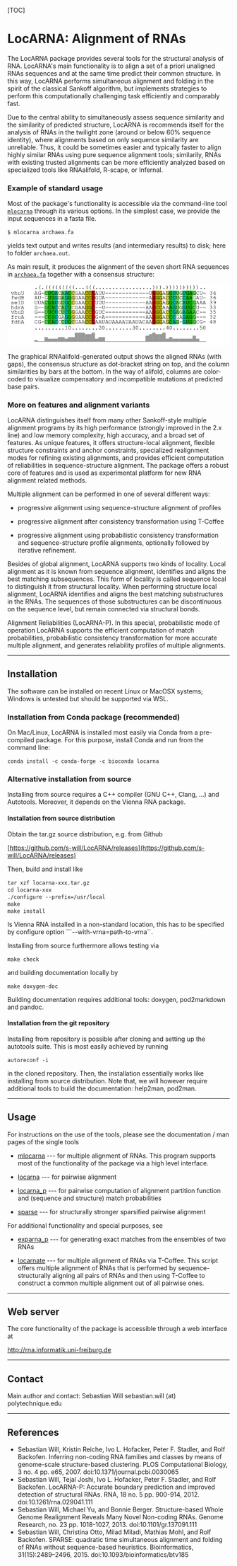 [TOC]

LocARNA: Alignment of RNAs
==========================

The LocARNA package provides several tools for the structural analysis of
RNA. LocARNA's main functionality is to align a set of a priori unaligned
RNAs sequences and at the same time predict their common structure. In
this way, LocARNA performs simultaneous alignment and folding in the spirit
of the classical Sankoff algorithm, but implements strategies to perform
this computationally challenging task efficiently and comparably fast.

Due to the central ability to simultaneously assess sequence similarity and
the similarity of predicted structure, LocARNA is recommends itself for the
analysis of RNAs in the twilight zone (around or below 60% sequence
identity), where alignments based on only sequence similarity are
unreliable. Thus, it could be sometimes easier and typically faster to align highly
similar RNAs using pure sequence alignment tools; similarily, RNAs with existing trusted
alignments can be more efficiently analyzed based on specialized tools like
RNAalifold, R-scape, or Infernal.


### Example of standard usage

Most of the package's functionality is accessible via the command-line tool [`mlocarna`](https://s-will.github.io/LocARNA/md_src_Utils_mlocarna.html)
through its various options. In the simplest case, we provide the input
sequences in a fasta file.

```
$ mlocarna archaea.fa
```

yields text output and writes results (and intermediary results) to disk; here to folder ```archaea.out```.

As main result, it produces the alignment of the seven short RNA sequences in [`archaea.fa`](https://raw.githubusercontent.com/s-will/LocARNA/master/Data/Examples/archaea.fa) together with a consensus structure:

![](https://raw.githubusercontent.com/s-will/LocARNA/master/Data/Examples/archaea-aln.png)

The graphical RNAalifold-generated output shows the aligned RNAs (with
gaps), the consensus structure as dot-bracket string on top, and the column
similarities by bars at the bottom. In the way of alifold, columns are
color-coded to visualize compensatory and incompatible mutations at
predicted base pairs.


### More on features and alignment variants

LocARNA distinguishes itself from many other Sankoff-style multiple
alignment programs by its high performance (strongly improved in the 2.x
line) and low memory complexity, high accuracy, and a broad set of features.
As unique features, it offers structure-local alignment,
flexible structure constraints and anchor constraints, specialized
realignment modes for refining existing alignments, and provides efficient
computation of reliabilities in sequence-structure alignment.
The package offers a robust core of
features and is used as experimental platform for new RNA alignment related methods.


Multiple alignment can be performed in one of several different ways:

* progressive alignment using sequence-structure alignment of profiles

* progressive alignment after consistency transformation using
T-Coffee

* progressive alignment using probabilistic consistency transformation
  and sequence-structure profile alignments, optionally followed by
  iterative refinement.


Besides of global alignment, LocARNA supports two kinds of
locality. Local alignment as it is known from sequence alignment,
identifies and aligns the best matching subsequences. This form of
locality is called sequence local to distinguish it from structural
locality. When performing structure local alignment, LocARNA
identifies and aligns the best matching substructures in the RNAs. The
sequences of those substructures can be discontinuous on the sequence
level, but remain connected via structural bonds.

Alignment Reliabilities (LocARNA-P). In this special, probabilistic
mode of operation LocARNA supports the efficient computation of match
probabilities, probabilistic consistency transformation for more
accurate multiple alignment, and generates reliability profiles of
multiple alignments.


------------
Installation
------------

The software can be installed on recent Linux or MacOSX systems; Windows
is untested but should be supported via WSL.

### Installation from Conda package (recommended)

On Mac/Linux, LocARNA is installed most easily via Conda from a pre-compiled
package. For this purpose, install Conda and run from the command line:

```
conda install -c conda-forge -c bioconda locarna
```



### Alternative installation from source

Installing from source requires a C++ compiler (GNU C++,
Clang, ...) and Autotools. Moreover, it depends on the Vienna RNA package.

#### Installation from source distribution

Obtain the tar.gz source distribution, e.g. from Github

[https://github.com/s-will/LocARNA/releases](https://github.com/s-will/LocARNA/releases)

Then, build and install like

```
tar xzf locarna-xxx.tar.gz
cd locarna-xxx
./configure --prefix=/usr/local
make
make install
```

Is Vienna RNA installed in a non-standard location, this has to be
specified by configure option ```--with-vrna=path-to-vrna``.

Installing from source furthermore allows testing via

```
make check
```

and building documentation locally by

```
make doxygen-doc
```

Building documentation requires additional tools: doxygen, pod2markdown and pandoc.



#### Installation from the git repository

Installing from repository is possible after cloning and setting up the
autotools suite. This is most easily achieved by running

```
autoreconf -i
```

in the cloned repository. Then, the installation essentially works like
installing from source distribution. Note that, we will however require
additional tools to build the documentation: help2man, pod2man.



-----
Usage
-----

For instructions on the use of the tools, please see the documentation / man pages of
the single tools

* [mlocarna](https://s-will.github.io/LocARNA/md_src_Utils_mlocarna.html) --- for multiple alignment of
  RNAs.  This program supports most of the functionality of the package via
  a high level interface.

* [locarna](https://s-will.github.io/LocARNA/md__build_Doc_man_locarna.html) --- for pairwise alignment

* [locarna_p](https://s-will.github.io/LocARNA/md__build_Doc_man_locarna_p.html) --- for pairwise computation of alignment partition function
  and (sequence and structure) match probabilities

* [sparse](https://s-will.github.io/LocARNA/md__build_Doc_man_sparse.html) --- for structurally stronger sparsified pairwise alignment


For additional functionality and special purposes, see

* [exparna_p](https://s-will.github.io/LocARNA/md__build_Doc_man_exparna_p.html) --- for generating exact matches from the ensembles of two RNAs

* [locarnate](https://s-will.github.io/LocARNA/md_src_Utils_locarnate.html) --- for multiple alignment of
  RNAs via T-Coffee. This script offers multiple alignment of RNAs that is
  performed by sequence-structurally aligning all pairs of RNAs and then
  using T-Coffee to construct a common multiple alignment out of all
  pairwise ones.



----------
Web server
----------


The core functionality of the package is accessible through a web
interface at

   http://rna.informatik.uni-freiburg.de


-------
Contact
-------

Main author and contact: Sebastian Will sebastian.will (at) polytechnique.edu


------------
References
------------

* Sebastian Will, Kristin Reiche, Ivo L. Hofacker, Peter F. Stadler, and Rolf Backofen. Inferring non-coding RNA families and classes by means of genome-scale structure-based clustering. PLOS Computational Biology, 3 no. 4 pp. e65, 2007. doi:10.1371/journal.pcbi.0030065
* Sebastian Will, Tejal Joshi, Ivo L. Hofacker, Peter F. Stadler, and Rolf Backofen. LocARNA-P: Accurate boundary prediction and improved detection of structural RNAs. RNA, 18 no. 5 pp. 900-914, 2012. doi:10.1261/rna.029041.111
* Sebastian Will, Michael Yu, and Bonnie Berger. Structure-based Whole Genome Realignment Reveals Many Novel Non-coding RNAs. Genome Research, no. 23 pp. 1018-1027, 2013. doi:10.1101/gr.137091.111
* Sebastian Will, Christina Otto, Milad Miladi, Mathias Mohl, and Rolf Backofen. SPARSE: quadratic time simultaneous alignment and folding of RNAs without sequence-based heuristics. Bioinformatics, 31(15):2489–2496, 2015. doi:10.1093/bioinformatics/btv185
